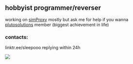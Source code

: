 ## hobbyist programmer/reverser

working on [simProxy](https://github.com/simProxy) mostly but ask me for help if you wanna<br>
[plutosolutions](https://github.com/plutosolutions) member (biggest achievement in life)

### contacts:
linktr.ee/sleepooo
replying within 24h

![](https://komarev.com/ghpvc/?username=notyoursleep&color=7ea889)
